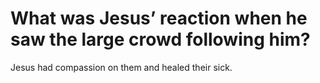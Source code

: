 # What was Jesus’ reaction when he saw the large crowd following him?

Jesus had compassion on them and healed their sick.
